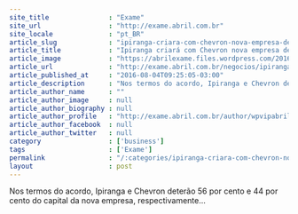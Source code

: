 ```yaml
---
site_title               : "Exame"
site_url                 : "http://exame.abril.com.br"
site_locale              : "pt_BR"
article_slug             : "ipiranga-criara-com-chevron-nova-empresa-de-lubrificantes"
article_title            : "Ipiranga criará com Chevron nova empresa de lubrificantes"
article_image            : "https://abrilexame.files.wordpress.com/2016/09/size_960_16_9_ipiranga17.jpg?quality=70&strip=all&w=960"
article_url              : "http://exame.abril.com.br/negocios/ipiranga-criara-com-chevron-nova-empresa-de-lubrificantes/"
article_published_at     : "2016-08-04T09:25:05-03:00"
article_description      : "Nos termos do acordo, Ipiranga e Chevron deterão 56 por cento e 44 por cento do capital da nova empresa, respectivamente..."
article_author_name      : ""
article_author_image     : null
article_author_biography : null
article_author_profile   : "http://exame.abril.com.br/author/wpvipabril/"
article_author_facebook  : null
article_author_twitter   : null
category                 : ['business']
tags                     : ['Exame']
permalink                : "/:categories/ipiranga-criara-com-chevron-nova-empresa-de-lubrificantes/"
layout                   : post
---
```


Nos termos do acordo, Ipiranga e Chevron deterão 56 por cento e 44 por cento do capital da nova empresa, respectivamente...
